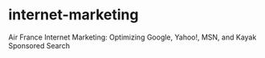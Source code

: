 # internet-marketing
Air France Internet Marketing: Optimizing Google, Yahoo!, MSN, and Kayak Sponsored Search
